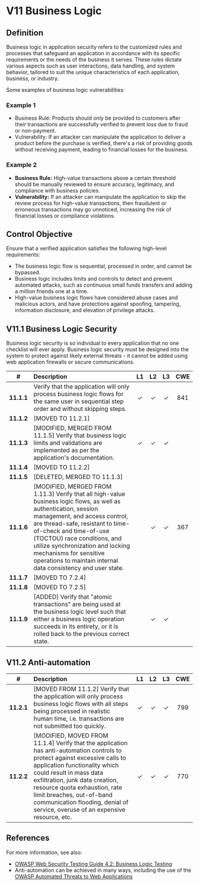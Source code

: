# V11 Business Logic

## Definition

Business logic in application security refers to the customized rules and processes that safeguard an application in accordance with its specific requirements or the needs of the business it serves. These rules dictate various aspects such as user interactions, data handling, and system behavior, tailored to suit the unique characteristics of each application, business, or industry.

Some examples of business logic vulnerabilities:

### Example 1

* Business Rule: Products should only be provided to customers after their transactions are successfully verified to prevent loss due to fraud or non-payment.
* Vulnerability: If an attacker can manipulate the application to deliver a product before the purchase is verified, there's a risk of providing goods without receiving payment, leading to financial losses for the business.

### Example 2

* **Business Rule:** High-value transactions above a certain threshold should be manually reviewed to ensure accuracy, legitimacy, and compliance with business policies.
* **Vulnerability:** If an attacker can manipulate the application to skip the review process for high-value transactions, then fraudulent or erroneous transactions may go unnoticed, increasing the risk of financial losses or compliance violations.

## Control Objective

Ensure that a verified application satisfies the following high-level requirements:

* The business logic flow is sequential, processed in order, and cannot be bypassed.
* Business logic includes limits and controls to detect and prevent automated attacks, such as continuous small funds transfers and adding a million friends one at a time.
* High-value business logic flows have considered abuse cases and malicious actors, and have protections against spoofing, tampering, information disclosure, and elevation of privilege attacks.

## V11.1 Business Logic Security

Business logic security is so individual to every application that no one checklist will ever apply. Business logic security must be designed into the system to protect against likely external threats - it cannot be added using web application firewalls or secure communications.

| # | Description | L1 | L2 | L3 | CWE |
| :---: | :--- | :---: | :---: | :---: | :---: |
| **11.1.1** | Verify that the application will only process business logic flows for the same user in sequential step order and without skipping steps. | ✓ | ✓ | ✓ | 841 |
| **11.1.2** | [MOVED TO 11.2.1] | | | | |
| **11.1.3** | [MODIFIED, MERGED FROM 11.1.5] Verify that business logic limits and validations are implemented as per the application's documentation. | ✓ | ✓ | ✓ | |
| **11.1.4** | [MOVED TO 11.2.2] | | | | |
| **11.1.5** | [DELETED, MERGED TO 11.1.3] | | | | |
| **11.1.6** | [MODIFIED, MERGED FROM 1.11.3] Verify that all high-value business logic flows, as well as authentication, session management, and access control, are thread-safe, resistant to time-of-check and time-of-use (TOCTOU) race conditions, and utilize synchronization and locking mechanisms for sensitive operations to maintain internal data consistency and user state. | | ✓ | ✓ | 367 |
| **11.1.7** | [MOVED TO 7.2.4] | | | | |
| **11.1.8** | [MOVED TO 7.2.5] | | | | |
| **11.1.9** | [ADDED] Verify that "atomic transactions" are being used at the business logic level such that either a business logic operation succeeds in its entirety, or it is rolled back to the previous correct state. | | ✓ | ✓ | |

## V11.2 Anti-automation

| # | Description | L1 | L2 | L3 | CWE |
| :---: | :--- | :---: | :---: | :---: | :---: |
| **11.2.1** | [MOVED FROM 11.1.2] Verify that the application will only process business logic flows with all steps being processed in realistic human time, i.e. transactions are not submitted too quickly. | ✓ | ✓ | ✓ | 799 |
| **11.2.2** | [MODIFIED, MOVED FROM 11.1.4] Verify that the application has anti-automation controls to protect against excessive calls to application functionality which could result in mass data exfiltration, junk data creation, resource quota exhaustion, rate limit breaches, out-of-band communication flooding, denial of service, overuse of an expensive resource, etc. | ✓ | ✓ | ✓ | 770 |

## References

For more information, see also:

* [OWASP Web Security Testing Guide 4.2: Business Logic Testing](https://owasp.org/www-project-web-security-testing-guide/v42/4-Web_Application_Security_Testing/10-Business_Logic_Testing/README)
* Anti-automation can be achieved in many ways, including the use of the [OWASP Automated Threats to Web Applications](https://owasp.org/www-project-automated-threats-to-web-applications/)
